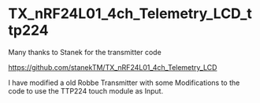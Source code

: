 # TX_nRF24L01_4ch_Telemetry_LCD_ttp224

Many thanks to Stanek for the transmitter code

https://github.com/stanekTM/TX_nRF24L01_4ch_Telemetry_LCD

I have modified a old Robbe Transmitter with some Modifications to the code to use the TTP224 touch module as Input.
